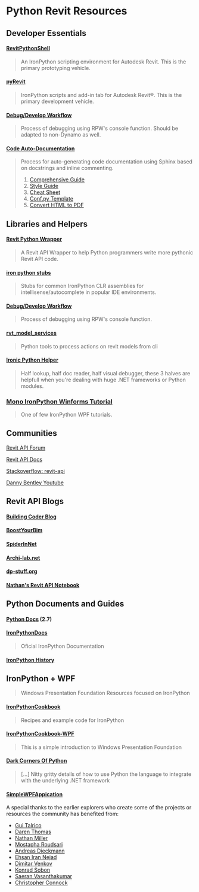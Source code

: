 # Python Revit Resources

## Developer Essentials

#### [RevitPythonShell](https://github.com/architecture-building-systems/revitpythonshell)
> An IronPython scripting environment for Autodesk Revit. This is the primary prototyping vehicle.

#### [pyRevit](https://github.com/eirannejad/pyRevit)
> IronPython scripts and add-in tab for Autodesk Revit®. This is the primary development vehicle.

#### [Debug/Develop Workflow](https://forum.dynamobim.com/t/debugging-python-code/12729)
> Process of debugging using RPW's console function. Should be adapted to non-Dynamo as well.

#### [Code Auto-Documentation](http://www.sphinx-doc.org/en/stable/index.html)
> Process for auto-generating code documentation using Sphinx based on docstrings and inline commenting.
> 1. [Comprehensive Guide](https://media.readthedocs.org/pdf/brandons-sphinx-tutorial/latest/brandons-sphinx-tutorial.pdf)
> 2. [Style Guide](https://media.readthedocs.org/pdf/documentation-style-guide-sphinx/latest/documentation-style-guide-sphinx.pdf)
> 3. [Cheat Sheet](https://thomas-cokelaer.info/tutorials/sphinx/rest_syntax.html)
> 4. [Conf.py Template](https://github.com/KieranTimberlake/pyRevitKT/blob/master/Assets/Documentation/conf.py)
> 5. [Convert HTML to PDF](https://acrobat.adobe.com/us/en/acrobat/how-to/convert-html-to-pdf.html)



## Libraries and Helpers

#### [Revit Python Wrapper](https://github.com/gtalarico/revitpythonwrapper)
> A Revit API Wrapper to help Python programmers write more pythonic Revit API code.

#### [iron python stubs](https://github.com/gtalarico/ironpython-stubs)
> Stubs for common IronPython CLR assemblies for intellisense/autocomplete in popular IDE environments.

#### [Debug/Develop Workflow](https://forum.dynamobim.com/t/debugging-python-code/12729)
> Process of debugging using RPW's console function.

#### [rvt_model_services](https://github.com/hdm-dt-fb/rvt_model_services)
> Python tools to process actions on revit models from cli

#### [Ironic Python Helper](https://github.com/PMoureu/iph)
> Half lookup, half doc reader, half visual debugger, these 3 halves are helpfull when you're dealing with huge .NET frameworks or Python modules.

### [Mono IronPython Winforms Tutorial](http://zetcode.com/tutorials/ironpythontutorial/)
> One of few IronPython WPF tutorials.



## Communities

[Revit API Forum](http://forums.autodesk.com/t5/revit-api/bd-p/160)

[Revit API Docs](http://www.revitapidocs.com)

[Stackoverflow: revit-api](http://stackoverflow.com/questions/tagged/revit-api/)

[Danny Bentley Youtube](https://www.youtube.com/channel/UC1Dx-jGyRbvvHzZ8ZyGWF5w)


## Revit API Blogs

#### [Building Coder Blog](http://thebuildingcoder.typepad.com/)

#### [BoostYourBim](https://boostyourbim.wordpress.com/)

#### [SpiderInNet](http://spiderinnet.typepad.com/)

#### [Archi-lab.net](http://archi-lab.net/)

#### [dp-stuff.org](http://dp-stuff.org/)

#### [Nathan's Revit API Notebook](http://wiki.theprovingground.org/revit-api)  


## Python Documents and Guides

#### [Python Docs](https://docs.python.org/2/) \(2.7\)

#### [IronPythonDocs](http://ironpython.net/documentation/)
> Oficial IronPython Documentation

#### [IronPython History](https://en.wikipedia.org/wiki/IronPython)


## IronPython + WPF
> Windows Presentation Foundation Resources focused on IronPython

#### [IronPythonCookbook](http://www.ironpython.info/index.php?title=Main_Page)
> Recipes and example code for IronPython

#### [IronPythonCookbook-WPF](http://www.ironpython.info/index.php?title=WPF_Example)
> This is a simple introduction to Windows Presentation Foundation

#### [Dark Corners Of Python](http://www.voidspace.org.uk/ironpython/dark-corners.shtml)
> [...] Nitty gritty details of how to use Python the language to integrate with the underlying .NET framework


#### [SimpleWPFAppication](https://lifebeyondfife.com/79-ironpython-wpf-html/)

A special thanks to the earlier explorers who create some of
the projects or resources the community has benefited from:

* [Gui Talrico](https://github.com/gtalarico)
* [Daren Thomas](https://github.com/architecture-building-systems)
* [Nathan Miller](https://provingground.io/)
* [Mostapha Roudsari](https://github.com/mostaphaRoudsari)
* [Andreas Dieckmann](https://github.com/andydandy74/)
* [Ehsan Iran Nejad](https://github.com/eirannejad)
* [Dimitar Venkov](https://github.com/dimven/)
* [Konrad Sobon](https://github.com/ksobon/)
* [Saeran Vasanthakumar](https://github.com/saeranv)
* [Christopher Connock](https://github.com/ChristopherConnock)